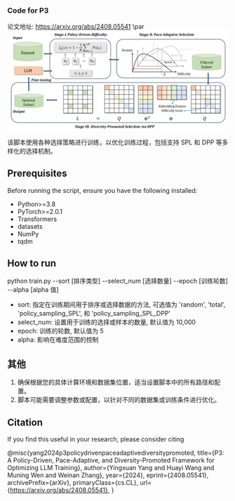 ### Code for P3
论文地址: https://arxiv.org/abs/2408.05541 \par
![image](framework.jpg)

该脚本使用各种选择策略进行训练，以优化训练过程，包括支持 SPL 和 DPP 等多样化的选择机制。

## Prerequisites
Before running the script, ensure you have the following installed:
- Python>=3.8
- PyTorch>=2.0.1
- Transformers
- datasets
- NumPy
- tqdm

## How to run 
python train.py --sort [排序类型] --select_num [选择数量] --epoch [训练轮数] --alpha [alpha 值]

- sort: 指定在训练期间用于排序或选择数据的方法, 可选值为 'random', 'total', 'policy_sampling_SPL', 和 'policy_sampling_SPL_DPP'
- select_num: 设置用于训练的选择或样本的数量, 默认值为 10,000
- epoch: 训练的轮数, 默认值为 5
- alpha: 影响在难度范围的控制

## 其他
1. 确保根据您的具体计算环境和数据集位置，适当设置脚本中的所有路径和配置。
2. 脚本可能需要调整参数或配置，以针对不同的数据集或训练条件进行优化。

## Citation
If you find this useful in your research, please consider citing

@misc{yang2024p3policydrivenpaceadaptivediversitypromoted,
      title={P3: A Policy-Driven, Pace-Adaptive, and Diversity-Promoted Framework for Optimizing LLM Training}, 
      author={Yingxuan Yang and Huayi Wang and Muning Wen and Weinan Zhang},
      year={2024},
      eprint={2408.05541},
      archivePrefix={arXiv},
      primaryClass={cs.CL},
      url={https://arxiv.org/abs/2408.05541}, 
}
